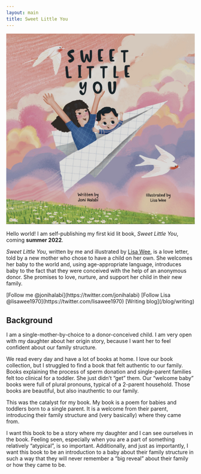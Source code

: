 ```yaml
---
layout: main
title: Sweet Little You
---
```


<section markdown="1" class="book-cover" aria-label="Introduction">

![Book cover of Sweet Little You featuring a mom and baby flying in a paper airplane](/assets/images/sweet-little-you-cover.jpg)

Hello world! I am self-publishing my first kid lit book, _Sweet Little You_, coming **summer 2022**.

*Sweet Little You*, written by me and illustrated by [Lisa Wee](https://www.lisawee12.com/), is a love letter, told by a new mother who chose to have a child on her own. She welcomes her baby to the world and, using age-appropriate language, introduces baby to the fact that they were conceived with the help of an anonymous donor. She promises to love, nurture, and support her child in their new family.

<div class="book-cover-buttons" markdown="1">
[Follow me @jonihalabi](https://twitter.com/jonihalabi) [Follow Lisa @lisawee1970](https://twitter.com/lisawee1970) [Writing blog](/blog/writing)
</div>

</section>



<section markdown="1" class="has-background timberwolf" aria-label="Background">

## Background

I am a single-mother-by-choice to a donor-conceived child. I am very open with my daughter about her origin story, because I want her to feel confident about our family structure.

We read every day and have a lot of books at home. I love our book collection, but I struggled to find a book that felt authentic to our family. Books explaining the process of sperm donation and single-parent families felt too clinical for a toddler. She just didn’t “get” them. Our “welcome baby” books were full of plural pronouns, typical of a 2-parent household. Those books are beautiful, but also inauthentic to our family.

This was the catalyst for my book. My book is a poem for babies and toddlers born to a single parent. It is a welcome from their parent, introducing their family structure and (very basically) where they came from.

I want this book to be a story where my daughter and I can see ourselves in the book. Feeling seen, especially when you are a part of something relatively “atypical”, is so important.  Additionally, and just as importantly, I want this book to be an introduction to a baby about their family structure in such a way that they will never remember a “big reveal” about their family or how they came to be.

</section>
